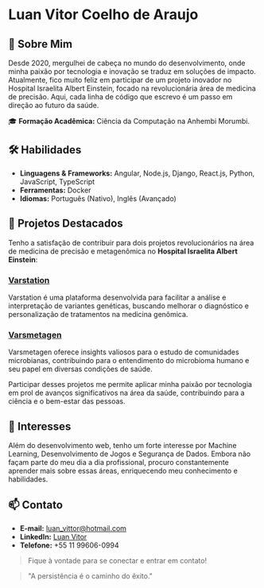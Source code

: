 # Luan Vitor Coelho de Araujo

## 💼 Sobre Mim
Desde 2020, mergulhei de cabeça no mundo do desenvolvimento, onde minha paixão por tecnologia e inovação se traduz em soluções de impacto. Atualmente, fico muito feliz em participar de um projeto inovador no Hospital Israelita Albert Einstein, focado na revolucionária área de medicina de precisão. Aqui, cada linha de código que escrevo é um passo em direção ao futuro da saúde.

🎓 **Formação Acadêmica:** Ciência da Computação na Anhembi Morumbi.

## 🛠 Habilidades
- **Linguagens & Frameworks:** Angular, Node.js, Django, React.js, Python, JavaScript, TypeScript
- **Ferramentas:** Docker
- **Idiomas:** Português (Nativo), Inglês (Avançado)

## 🌟 Projetos Destacados
Tenho a satisfação de contribuir para dois projetos revolucionários na área de medicina de precisão e metagenômica no **Hospital Israelita Albert Einstein**:

### [Varstation](https://varsomics.com/varstation/)
Varstation é uma plataforma desenvolvida para facilitar a análise e interpretação de variantes genéticas, buscando melhorar o diagnóstico e personalização de tratamentos na medicina genômica.

### [Varsmetagen](https://varsomics.com/varsmetagen/)
Varsmetagen oferece insights valiosos para o estudo de comunidades microbianas, contribuindo para o entendimento do microbioma humano e seu papel em diversas condições de saúde.

Participar desses projetos me permite aplicar minha paixão por tecnologia em prol de avanços significativos na área da saúde, contribuindo para a ciência e o bem-estar das pessoas.

## 🚀 Interesses
Além do desenvolvimento web, tenho um forte interesse por Machine Learning, Desenvolvimento de Jogos e Segurança de Dados. Embora não façam parte do meu dia a dia profissional, procuro constantemente aprender mais sobre essas áreas, enriquecendo meu conhecimento e habilidades.

## 📫 Contato
- **E-mail:** [luan_vittor@hotmail.com](mailto:luan_vittor@hotmail.com)
- **LinkedIn:** [Luan Vitor](https://www.linkedin.com/in/luan-vittor/)
- **Telefone:** +55 11 99606-0994
  
> Fique à vontade para se conectar e entrar em contato!

> "A persistência é o caminho do êxito."




